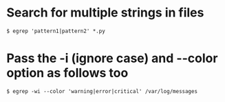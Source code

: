# Search for multiple strings in files
```
$ egrep 'pattern1|pattern2' *.py
```

# Pass the -i (ignore case) and --color option as follows too
```
$ egrep -wi --color 'warning|error|critical' /var/log/messages
```
